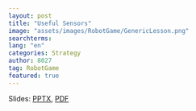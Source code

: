 ```yaml
---
layout: post
title: "Useful Sensors"
image: "assets/images/RobotGame/GenericLesson.png"
searchterms:
lang: "en"
categories: Strategy
author: 8027
tag: RobotGame
featured: true
---
```


Slides:
<a href="/translations/en-us/RobotGame/.pptx">PPTX</a>,
<a href="/translations/en-us/RobotGame/.pdf">PDF</a>
